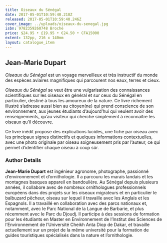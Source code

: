```yaml
---
title: Oiseaux du Sénégal
date: 2017-05-01T10:59:40.218Z
released: 2017-05-01T10:59:40.246Z
cover_image: ../uploads/oiseaux-du-senegal.jpg
isbn: 9782359260748 Broché
price: $24.95 • £19.95 • €24.50 • CFA15000
extent: 132pp, 216 x 140mm
layout: catalogue_item
---
```

## Jean-Marie Dupart

*Oiseaux du Sénégal* est un voyage merveilleux et très instructif du monde des espèces aviaires magnifiques qui parcourent nos eaux, terres et cieux.

*Oiseaux du Sénégal* se veut être une vulgarisation des connaissances scientifiques sur les oiseaux en général et sur ceux du Sénégal en particulier, destiné à tous les amoureux de la nature. Ce livre richement illustré s’adresse aussi bien au citoyen(ne) qui prend conscience de son environnement, aux jeunes étudiants d’aujourd’hui qui veulent avoir des renseignements, qu’au visiteur qui cherche simplement à reconnaître les oiseaux qu’il découvre.

Ce livre inédit propose des explications lucides, une fiche par oiseau avec les principaux signes distinctifs et quelques informations contextuelles, avec une photo originale par oiseau soigneusement pris par l’auteur, ce qui permet d’identifier chaque oiseau à coup sûr.

### Author Details

**Jean-Marie Dupart** est ingénieur agronome, photographe, passionné d’environnement et d’ornithologie. Il a parcouru les marais landais et les montagnes basques appareil en bandoulière. Au Sénégal depuis plusieurs années, il collabore avec de nombreux ornithologues professionnels européens dans des projets sur les oiseaux migrateurs et en particulier le balbuzard pêcheur, oiseau sur lequel il travaille avec les Anglais et les Espagnols. Il a travaillé en collaboration avec des parcs nationaux et, notamment, avec le Parc National de la Langue de Barbarie, et plus récemment avec le Parc du Djoudj. Il participe à des sessions de formation pour les étudiants en Master en Environnement de l’Institut des Sciences de l’Environnement de l’Université Cheikh Anta Diop de Dakar, et travaille actuellement sur un projet de la même université pour la formation de guides touristiques spécialisés dans la nature et l’ornithologie.